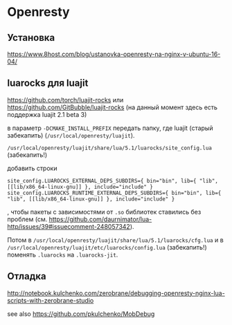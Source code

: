 Openresty
=========

## Установка

https://www.8host.com/blog/ustanovka-openresty-na-nginx-v-ubuntu-16-04/

## luarocks для luajit

https://github.com/torch/luajit-rocks
или https://github.com/GitBubble/luajit-rocks (на данный момент здесь есть поддержка luajit 2.1 beta 3)

в параметр `-DCMAKE_INSTALL_PREFIX` передать папку, где luajit (старый забекапить) (`/usr/local/openresty/luajit`).


`/usr/local/openresty/luajit/share/lua/5.1/luarocks/site_config.lua` (забекапить!)

добавить строки

```
site_config.LUAROCKS_EXTERNAL_DEPS_SUBDIRS={ bin="bin", lib={ "lib", [[lib/x86_64-linux-gnu]] }, include="include" }
site_config.LUAROCKS_RUNTIME_EXTERNAL_DEPS_SUBDIRS={ bin="bin", lib={ "lib", [[lib/x86_64-linux-gnu]] }, include="include" }
```

, чтобы пакеты с зависимостями от `.so` библиотек ставились без проблем (см. https://github.com/daurnimator/lua-http/issues/39#issuecomment-248057342).

Потом в `/usr/local/openresty/luajit/share/lua/5.1/luarocks/cfg.lua` и в `/usr/local/openresty/luajit/etc/luarocks/config.lua` (забекапить!) поменять `.luarocks` на `.luarocks-jit`.

## Отладка

http://notebook.kulchenko.com/zerobrane/debugging-openresty-nginx-lua-scripts-with-zerobrane-studio

see also https://github.com/pkulchenko/MobDebug

